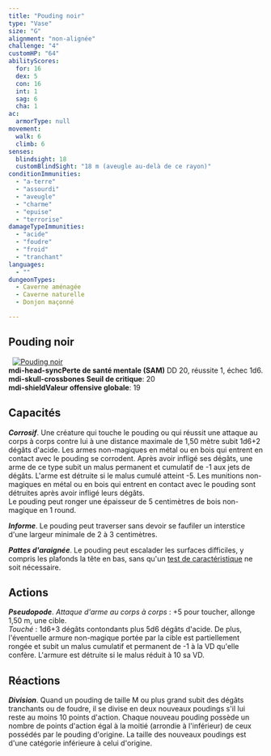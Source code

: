 ```yaml
---
title: "Pouding noir"
type: "Vase"
size: "G"
alignment: "non-alignée"
challenge: "4"
customHP: "64"
abilityScores:
  for: 16
  dex: 5
  con: 16
  int: 1
  sag: 6
  cha: 1
ac:
  armorType: null
movement:
  walk: 6
  climb: 6
senses:
  blindsight: 18
  customBlindSight: "18 m (aveugle au-delà de ce rayon)"
conditionImmunities:
  - "a-terre"
  - "assourdi"
  - "aveugle"
  - "charme"
  - "epuise"
  - "terrorise"
damageTypeImmunities:
  - "acide"
  - "foudre"
  - "froid"
  - "tranchant"
languages:
  - ""
dungeonTypes:
  - Caverne aménagée
  - Caverne naturelle
  - Donjon maçonné

---
```

## Pouding noir
&nbsp;
[![Pouding noir](https://www.douaratil.fr/illustrations/vase/poudingnoir300.jpeg)](https://www.douaratil.fr/illustrations/vase/poudingnoir.jpeg)  
**<v-icon>mdi-head-sync</v-icon>Perte de santé mentale (SAM)** DD 20, réussite 1, échec 1d6.  
**<v-icon>mdi-skull-crossbones</v-icon> Seuil de critique**: 20           
**<v-icon>mdi-shield</v-icon>Valeur offensive globale**: 19
## Capacités
_**Corrosif**_. Une créature qui touche le pouding ou qui réussit une attaque au corps à corps contre lui à une distance maximale de 1,50 mètre subit 1d6+2 dégâts d'acide. Les armes non-magiques en métal ou en bois qui entrent en contact avec le pouding se corrodent. Après avoir infligé ses dégâts, une arme de ce type subit un malus permanent et cumulatif de -1 aux jets de dégâts. L'arme est détruite si le malus cumulé atteint -5. Les munitions non-magiques en métal ou en bois qui entrent en contact avec le pouding sont détruites après avoir infligé leurs dégâts.  
Le pouding peut ronger une épaisseur de 5 centimètres de bois non-magique en 1 round.

_**Informe**_. Le pouding peut traverser sans devoir se faufiler un interstice d'une largeur minimale de 2 à 3 centimètres.

_**Pattes d'araignée**_. Le pouding peut escalader les surfaces difficiles, y compris les plafonds la tête en bas, sans qu'un [test de caractéristique](/utiliser-les-caracteristiques/#tests-de-caracteristique) ne soit nécessaire.

## Actions
_**Pseudopode**_. _Attaque d'arme au corps à corps_ : +5 pour toucher, allonge 1,50 m, une cible.  
_Touché_ : 1d6+3 dégâts contondants plus 5d6 dégâts d'acide. De plus, l'éventuelle armure non-magique portée par la cible est partiellement rongée et subit un malus cumulatif et permanent de -1 à la VD qu'elle confère. L'armure est détruite si le malus réduit à 10 sa VD.

## Réactions
_**Division**_. Quand un pouding de taille M ou plus grand subit des dégâts tranchants ou de foudre, il se divise en deux nouveaux poudings s'il lui reste au moins 10 points d'action. Chaque nouveau pouding possède un nombre de points d'action égal à la moitié (arrondie à l'inférieur) de ceux possédés par le pouding d'origine. La taille des nouveaux poudings est d'une catégorie inférieure à celui d'origine.
